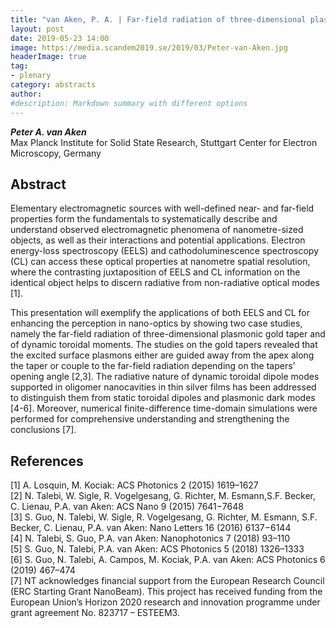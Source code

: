 ```yaml
---
title: "van Aken, P. A. | Far-field radiation of three-dimensional plasmonic gold tapers and of dynamic toroidal moments"
layout: post
date: 2019-05-23 14:00
image: https://media.scandem2019.se/2019/03/Peter-van-Aken.jpg
headerImage: true
tag:
- plenary
category: abstracts
author:
#description: Markdown summary with different options
---
```


_**Peter A. van Aken**_<br/>
Max Planck Institute for Solid State Research, Stuttgart Center for Electron Microscopy, Germany<br/>

## Abstract

Elementary electromagnetic sources with well-defined near- and far-field properties form the fundamentals to systematically describe and understand observed electromagnetic phenomena of nanometre-sized objects, as well as their interactions and potential applications. Electron energy-loss spectroscopy (EELS) and cathodoluminescence spectroscopy (CL) can access these optical properties at nanometre spatial resolution, where the contrasting juxtaposition of EELS and CL information on the identical object helps to discern radiative from non-radiative optical modes [1].<br/>

This presentation will exemplify the applications of both EELS and CL for enhancing the perception in nano-optics by showing two case studies, namely the far-field radiation of three-dimensional plasmonic gold taper and of dynamic toroidal moments. The studies on the gold tapers revealed that the excited surface plasmons either are guided away from the apex along the taper or couple to the far-field radiation depending on the tapers’ opening angle [2,3]. The radiative nature of dynamic toroidal dipole modes supported in oligomer nanocavities in thin silver films has been addressed to distinguish them from static toroidal dipoles and plasmonic dark modes [4-6]. Moreover, numerical finite-difference time-domain simulations were performed for comprehensive understanding and strengthening the conclusions [7].<br/>

## References
[1] A. Losquin, M. Kociak: ACS Photonics 2 (2015) 1619–1627<br/>
[2] N. Talebi, W. Sigle, R. Vogelgesang, G. Richter, M. Esmann,S.F. Becker, C. Lienau, P.A. van Aken: ACS Nano 9 (2015) 7641−7648<br/>
[3] S. Guo, N. Talebi, W. Sigle, R. Vogelgesang, G. Richter, M. Esmann, S.F. Becker, C. Lienau, P.A. van Aken: Nano Letters 16 (2016) 6137−6144<br/>
[4] N. Talebi, S. Guo, P.A. van Aken: Nanophotonics 7 (2018) 93–110<br/>
[5] S. Guo, N. Talebi, P.A. van Aken: ACS Photonics 5 (2018) 1326–1333<br/>
[6] S. Guo, N. Talebi, A. Campos, M. Kociak, P.A. van Aken: ACS Photonics 6 (2019) 467–474<br/>
[7] NT acknowledges financial support from the European Research Council (ERC Starting Grant NanoBeam). This project has received funding from the European Union’s Horizon 2020 research and innovation programme under grant agreement No. 823717 – ESTEEM3.<br/>

